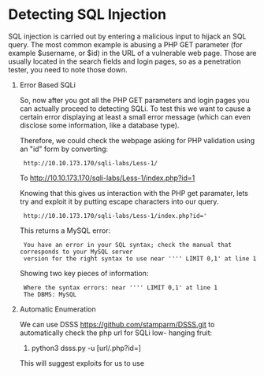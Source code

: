 # Detecting SQL Injection

SQL injection is carried out by entering a malicious input to hijack an SQL query. The most common example is abusing a PHP GET parameter (for example $username, or $id) in the URL of a vulnerable web page. Those are usually located in the search fields and login pages, so as a penetration tester, you need to note those down.


1. Error Based SQLi

	So, now after you got all the PHP GET parameters and login pages you can actually proceed to detecting 
	SQLi. To test this we want to cause a certain error displaying at least a small error message (which can
	even disclose some information, like a database type).

	Therefore, we could check the webpage asking for PHP validation using an "id" form by converting:
	
		http://10.10.173.170/sqli-labs/Less-1/
	To 
		http://10.10.173.170/sqli-labs/Less-1/index.php?id=1

	Knowing that this gives us interaction with the PHP get paramater, lets try and exploit it by putting 
	escape characters into our query.
		
		http://10.10.173.170/sqli-labs/Less-1/index.php?id='
	
	This returns a MySQL error:

		You have an error in your SQL syntax; check the manual that corresponds to your MySQL server
		version for the right syntax to use near '''' LIMIT 0,1' at line 1
	
	Showing two key pieces of information:
		
		Where the syntax errors: near '''' LIMIT 0,1' at line 1
		The DBMS: MySQL
	
2. Automatic Enumeration 

	We can use DSSS https://github.com/stamparm/DSSS.git to automatically check the php url for SQLi low-
	hanging fruit:

	1. python3 dsss.py -u [url/.php?id=] 
	
	This will suggest exploits for us to use 


		


